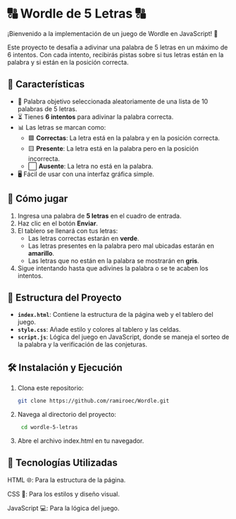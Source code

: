 # 🔠 **Wordle de 5 Letras** 🔠

¡Bienvenido a la implementación de un juego de Wordle en JavaScript! 🎉

Este proyecto te desafía a adivinar una palabra de 5 letras en un máximo de 6 intentos. Con cada intento, recibirás pistas sobre si tus letras están en la palabra y si están en la posición correcta.

## 📝 **Características**
- 🎯 Palabra objetivo seleccionada aleatoriamente de una lista de 10 palabras de 5 letras.
- ⏳ Tienes **6 intentos** para adivinar la palabra correcta.
- 📊 Las letras se marcan como:
  - 🟩 **Correctas**: La letra está en la palabra y en la posición correcta.
  - 🟨 **Presente**: La letra está en la palabra pero en la posición incorrecta.
  - ⬜ **Ausente**: La letra no está en la palabra.
- 🖥️ Fácil de usar con una interfaz gráfica simple.

## 🚀 **Cómo jugar**
1. Ingresa una palabra de **5 letras** en el cuadro de entrada.
2. Haz clic en el botón **Enviar**.
3. El tablero se llenará con tus letras:
   - Las letras correctas estarán en **verde**.
   - Las letras presentes en la palabra pero mal ubicadas estarán en **amarillo**.
   - Las letras que no están en la palabra se mostrarán en **gris**.
4. Sigue intentando hasta que adivines la palabra o se te acaben los intentos.

## 📂 **Estructura del Proyecto**
- **`index.html`**: Contiene la estructura de la página web y el tablero del juego.
- **`style.css`**: Añade estilo y colores al tablero y las celdas.
- **`script.js`**: Lógica del juego en JavaScript, donde se maneja el sorteo de la palabra y la verificación de las conjeturas.

## 🛠️ **Instalación y Ejecución**
1. Clona este repositorio:
   ```bash
   git clone https://github.com/ramiroec/Wordle.git
    ```
2. Navega al directorio del proyecto:
   ```bash
    cd wordle-5-letras
    ```
3. Abre el archivo index.html en tu navegador.


## 🤖 Tecnologías Utilizadas
HTML 🌐: Para la estructura de la página.

CSS 🎨: Para los estilos y diseño visual.

JavaScript 💻: Para la lógica del juego.
